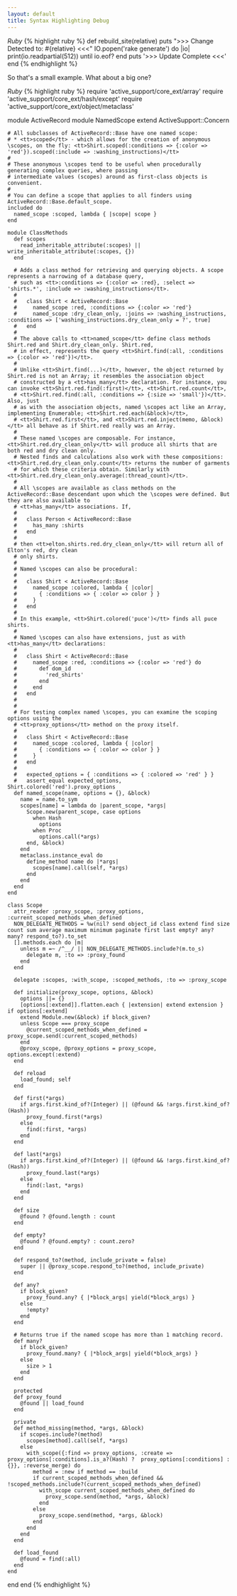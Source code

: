```yaml
--- 
layout: default
title: Syntax Highlighting Debug
---
```

<div class="code_window">
<em>Ruby</em>
{% highlight ruby %}
def rebuild_site(relative)
  puts ">>> Change Detected to: #{relative} <<<"
  IO.popen('rake generate') do |io|
    print(io.readpartial(512)) until io.eof?
  end
  puts '>>> Update Complete <<<'
end
{% endhighlight %}
</div>

So that's a small example. What about a big one?

<div class="code_window">
<em>Ruby</em>
{% highlight ruby %}
require 'active_support/core_ext/array'
require 'active_support/core_ext/hash/except'
require 'active_support/core_ext/object/metaclass'

module ActiveRecord
  module NamedScope
    extend ActiveSupport::Concern

    # All subclasses of ActiveRecord::Base have one named scope:
    # * <tt>scoped</tt> - which allows for the creation of anonymous \scopes, on the fly: <tt>Shirt.scoped(:conditions => {:color => 'red'}).scoped(:include => :washing_instructions)</tt>
    #
    # These anonymous \scopes tend to be useful when procedurally generating complex queries, where passing
    # intermediate values (scopes) around as first-class objects is convenient.
    #
    # You can define a scope that applies to all finders using ActiveRecord::Base.default_scope.
    included do
      named_scope :scoped, lambda { |scope| scope }
    end

    module ClassMethods
      def scopes
        read_inheritable_attribute(:scopes) || write_inheritable_attribute(:scopes, {})
      end

      # Adds a class method for retrieving and querying objects. A scope represents a narrowing of a database query,
      # such as <tt>:conditions => {:color => :red}, :select => 'shirts.*', :include => :washing_instructions</tt>.
      #
      #   class Shirt < ActiveRecord::Base
      #     named_scope :red, :conditions => {:color => 'red'}
      #     named_scope :dry_clean_only, :joins => :washing_instructions, :conditions => ['washing_instructions.dry_clean_only = ?', true]
      #   end
      # 
      # The above calls to <tt>named_scope</tt> define class methods Shirt.red and Shirt.dry_clean_only. Shirt.red, 
      # in effect, represents the query <tt>Shirt.find(:all, :conditions => {:color => 'red'})</tt>.
      #
      # Unlike <tt>Shirt.find(...)</tt>, however, the object returned by Shirt.red is not an Array; it resembles the association object
      # constructed by a <tt>has_many</tt> declaration. For instance, you can invoke <tt>Shirt.red.find(:first)</tt>, <tt>Shirt.red.count</tt>,
      # <tt>Shirt.red.find(:all, :conditions => {:size => 'small'})</tt>. Also, just
      # as with the association objects, named \scopes act like an Array, implementing Enumerable; <tt>Shirt.red.each(&block)</tt>,
      # <tt>Shirt.red.first</tt>, and <tt>Shirt.red.inject(memo, &block)</tt> all behave as if Shirt.red really was an Array.
      #
      # These named \scopes are composable. For instance, <tt>Shirt.red.dry_clean_only</tt> will produce all shirts that are both red and dry clean only.
      # Nested finds and calculations also work with these compositions: <tt>Shirt.red.dry_clean_only.count</tt> returns the number of garments
      # for which these criteria obtain. Similarly with <tt>Shirt.red.dry_clean_only.average(:thread_count)</tt>.
      #
      # All \scopes are available as class methods on the ActiveRecord::Base descendant upon which the \scopes were defined. But they are also available to
      # <tt>has_many</tt> associations. If,
      #
      #   class Person < ActiveRecord::Base
      #     has_many :shirts
      #   end
      #
      # then <tt>elton.shirts.red.dry_clean_only</tt> will return all of Elton's red, dry clean
      # only shirts.
      #
      # Named \scopes can also be procedural:
      #
      #   class Shirt < ActiveRecord::Base
      #     named_scope :colored, lambda { |color|
      #       { :conditions => { :color => color } }
      #     }
      #   end
      #
      # In this example, <tt>Shirt.colored('puce')</tt> finds all puce shirts.
      #
      # Named \scopes can also have extensions, just as with <tt>has_many</tt> declarations:
      #
      #   class Shirt < ActiveRecord::Base
      #     named_scope :red, :conditions => {:color => 'red'} do
      #       def dom_id
      #         'red_shirts'
      #       end
      #     end
      #   end
      #
      #
      # For testing complex named \scopes, you can examine the scoping options using the
      # <tt>proxy_options</tt> method on the proxy itself.
      #
      #   class Shirt < ActiveRecord::Base
      #     named_scope :colored, lambda { |color|
      #       { :conditions => { :color => color } }
      #     }
      #   end
      #
      #   expected_options = { :conditions => { :colored => 'red' } }
      #   assert_equal expected_options, Shirt.colored('red').proxy_options
      def named_scope(name, options = {}, &block)
        name = name.to_sym
        scopes[name] = lambda do |parent_scope, *args|
          Scope.new(parent_scope, case options
            when Hash
              options
            when Proc
              options.call(*args)
          end, &block)
        end
        metaclass.instance_eval do
          define_method name do |*args|
            scopes[name].call(self, *args)
          end
        end
      end
    end

    class Scope
      attr_reader :proxy_scope, :proxy_options, :current_scoped_methods_when_defined
      NON_DELEGATE_METHODS = %w(nil? send object_id class extend find size count sum average maximum minimum paginate first last empty? any? many? respond_to?).to_set
      [].methods.each do |m|
        unless m =~ /^__/ || NON_DELEGATE_METHODS.include?(m.to_s)
          delegate m, :to => :proxy_found
        end
      end

      delegate :scopes, :with_scope, :scoped_methods, :to => :proxy_scope

      def initialize(proxy_scope, options, &block)
        options ||= {}
        [options[:extend]].flatten.each { |extension| extend extension } if options[:extend]
        extend Module.new(&block) if block_given?
        unless Scope === proxy_scope
          @current_scoped_methods_when_defined = proxy_scope.send(:current_scoped_methods)
        end
        @proxy_scope, @proxy_options = proxy_scope, options.except(:extend)
      end

      def reload
        load_found; self
      end

      def first(*args)
        if args.first.kind_of?(Integer) || (@found && !args.first.kind_of?(Hash))
          proxy_found.first(*args)
        else
          find(:first, *args)
        end
      end

      def last(*args)
        if args.first.kind_of?(Integer) || (@found && !args.first.kind_of?(Hash))
          proxy_found.last(*args)
        else
          find(:last, *args)
        end
      end

      def size
        @found ? @found.length : count
      end

      def empty?
        @found ? @found.empty? : count.zero?
      end

      def respond_to?(method, include_private = false)
        super || @proxy_scope.respond_to?(method, include_private)
      end

      def any?
        if block_given?
          proxy_found.any? { |*block_args| yield(*block_args) }
        else
          !empty?
        end
      end

      # Returns true if the named scope has more than 1 matching record.
      def many?
        if block_given?
          proxy_found.many? { |*block_args| yield(*block_args) }
        else
          size > 1
        end
      end

      protected
      def proxy_found
        @found || load_found
      end

      private
      def method_missing(method, *args, &block)
        if scopes.include?(method)
          scopes[method].call(self, *args)
        else
          with_scope({:find => proxy_options, :create => proxy_options[:conditions].is_a?(Hash) ?  proxy_options[:conditions] : {}}, :reverse_merge) do
            method = :new if method == :build
            if current_scoped_methods_when_defined && !scoped_methods.include?(current_scoped_methods_when_defined)
              with_scope current_scoped_methods_when_defined do
                proxy_scope.send(method, *args, &block)
              end
            else
              proxy_scope.send(method, *args, &block)
            end
          end
        end
      end

      def load_found
        @found = find(:all)
      end
    end
  end
end
{% endhighlight %}
</div>